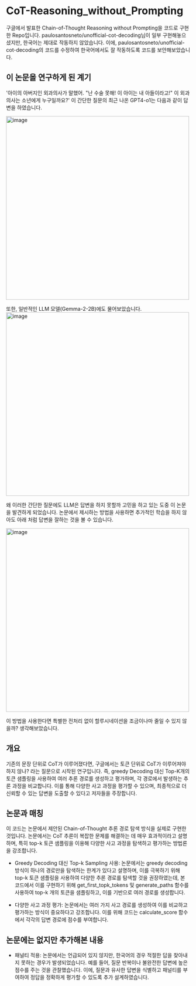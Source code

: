 # CoT-Reasoning_without_Prompting
구글에서 발표한 Chain-of-Thought Reasoning without Prompting을 코드로 구현한 Repo입니다. 
paulosantosneto/unofficial-cot-decoding님이 일부 구현해놓으셨지만, 한국어는 제대로 작동하지 않았습니다. 
이에, paulosantosneto/unofficial-cot-decoding의 코드를 수정하여 한국어에서도 잘 작동하도록 코드를 보안해보았습니다. 

## 이 논문을 연구하게 된 계기 
'아이의 아버지인 외과의사가 말했어. "난 수술 못해! 이 아이는 내 아들이라고!" 이 외과의사는 소년에게 누구일까요?'
이 간단한 질문의 최근 나온 GPT4-o1는 다음과 같이 답변을 하였습니다. 

<img width="500" alt="image" src="https://github.com/user-attachments/assets/403eda66-0eac-42b9-8893-694f433d8022">

또한, 일반적인 LLM 모델(Gemma-2-2B)에도 물어보았습니다.  
<img width="500" alt="image" src="https://github.com/user-attachments/assets/81b8cdc1-244e-420d-a4fc-b9149709df05">

왜 이러한 간단한 질문에도 LLM은 답변을 하지 못할까 고민을 하고 있는 도중 이 논문을 발견하게 되었습니다. 
논문에서 제시하는 방법을 사용하면 추가적인 학습을 하지 않아도 아래 처럼 답변을 잘하는 것을 볼 수 있습니다. 

<img width="500" alt="image" src="https://github.com/user-attachments/assets/a47828be-dee6-4025-8fb4-f601c0ba8a4d">

이 방법을 사용한다면 특별한 전처리 없이 할루시네이션을 조금이나마 줄일 수 있지 않을까? 생각해보았습니다. 

## 개요 
기존의 문장 단위로 CoT가 이루어졌다면, 구글에서는 토큰 단위로 CoT가 이루어져야 하지 않나? 라는 질문으로 시작된 연구입니다. 즉, greedy Decoding 대신 Top-K개의 토큰 샘플링을 사용하여 여러 추론 경로를 생성하고 평가하며, 각 경로에서 발생하는 추론 과정을 비교합니다. 이를 통해 다양한 사고 과정을 평가할 수 있으며, 최종적으로 더 신뢰할 수 있는 답변을 도출할 수 있다고 저자들을 주장합니다. 

## 논문과 매칭 
이 코드는 논문에서 제안된 Chain-of-Thought 추론 경로 탐색 방식을 실제로 구현한 것입니다. 논문에서는 CoT 추론이 복잡한 문제를 해결하는 데 매우 효과적이라고 설명하며, 특히 top-k 토큰 샘플링을 이용해 다양한 사고 과정을 탐색하고 평가하는 방법론을 강조합니다.

* Greedy Decoding 대신 Top-k Sampling 사용: 논문에서는 greedy decoding 방식이 하나의 경로만을 탐색하는 한계가 있다고 설명하며, 이를 극복하기 위해 top-k 토큰 샘플링을 사용하여 다양한 추론 경로를 탐색할 것을 권장하였는데, 본 코드에서 이를 구현하기 위해 get_first_topk_tokens 및 generate_paths 함수를 사용하여 top-k 개의 토큰을 샘플링하고, 이를 기반으로 여러 경로를 생성합니다.

* 다양한 사고 과정 평가: 논문에서는 여러 가지 사고 경로를 생성하여 이를 비교하고 평가하는 방식이 중요하다고 강조합니다. 이를 위해 코드는 calculate_score 함수에서 각각의 답변 경로에 점수를 부여합니다.

## 논문에는 없지만 추가해본 내용 
* 패널티 적용: 논문에서는 언급되어 있지 않지만, 한국어의 경우 적절한 답을 찾아내지 못하는 경우가 발생되었습니다. 예를 들어, 질문 반복이나 불완전한 답변에 높은 점수를 주는 것을 관찰했습니다. 이에, 질문과 유사한 답변을 식별하고 패널티를 부여하여 정답을 정확하게 평가할 수 있도록 추가 설계하였습니다. 

